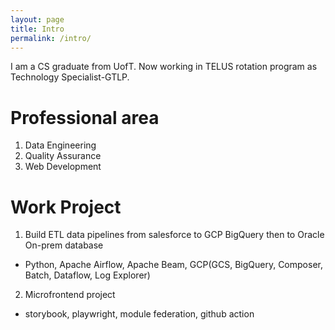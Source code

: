 ```yaml
---
layout: page
title: Intro
permalink: /intro/
---
```

I am a CS graduate from UofT. Now working in TELUS rotation program as Technology Specialist-GTLP.

# Professional area
1. Data Engineering
2. Quality Assurance
3. Web Development

# Work Project
1. Build ETL data pipelines from salesforce to GCP BigQuery then to Oracle On-prem database
* Python, Apache Airflow, Apache Beam, GCP(GCS, BigQuery, Composer, Batch, Dataflow, Log Explorer)
2. Microfrontend project
* storybook, playwright, module federation, github action

